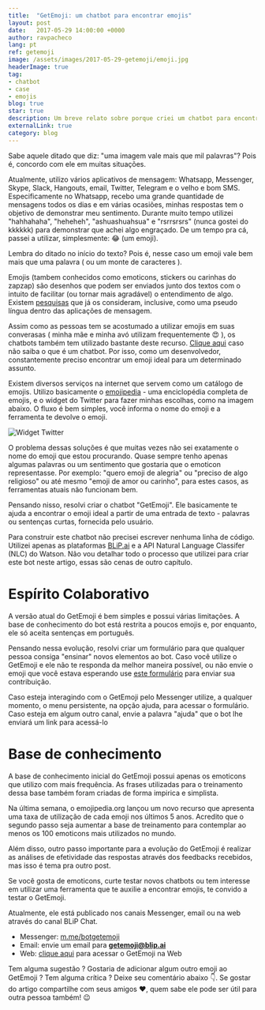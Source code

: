 ```yaml
---
title:  "GetEmoji: um chatbot para encontrar emojis"
layout: post
date:   2017-05-29 14:00:00 +0000
author: ravpacheco
lang: pt
ref: getemoji
image: /assets/images/2017-05-29-getemoji/emoji.jpg
headerImage: true
tag: 
- chatbot
- case
- emojis
blog: true
star: true
description: Um breve relato sobre porque criei um chatbot para encontrar emoticons
externalLink: true
category: blog
---
```


Sabe aquele ditado que diz: "uma imagem vale mais que mil palavras"? Pois é, concordo com ele em muitas situações. 

Atualmente, utilizo vários aplicativos de mensagem: Whatsapp, Messenger, Skype, Slack, Hangouts, email, Twitter, Telegram e o velho e bom SMS. Especificamente no Whatsapp, recebo uma grande quantidade de mensagens todos os dias e em várias ocasiões, minhas respostas tem o objetivo de demonstrar meu sentimento. Durante muito tempo utilizei "hahhahaha", "heheheh", "ashuashuahsua" e "rsrrsrsrs" (nunca gostei do kkkkkk) para demonstrar que achei algo engraçado. De um tempo pra cá, passei a utilizar, simplesmente: 😂 (um emoji).

Lembra do ditado no início do texto? Pois é, nesse caso um emoji vale bem mais que uma palavra ( ou um monte de caracteres ).

Emojis (tambem conhecidos como emoticons, stickers ou carinhas do zapzap) são desenhos que podem ser enviados junto dos textos com o intuito de facilitar (ou tornar mais agradável) o entendimento de algo. Existem [pesquisas](http://www.bbc.com/future/story/20151012-will-emoji-become-a-new-language) que já os consideram, inclusive, como uma pseudo língua dentro das aplicações de mensagem.

Assim como as pessoas tem se acostumado a utilizar emojis em suas converasas ( minha mãe e minha avó utilizam frequentemente 😍 ), os chatbots também tem utilizado bastante deste recurso. [Clique aqui](http://chatbotsbrasil.take.net/afinal-o-que-e-um-chatbot/) caso não saiba o que é um chatbot. Por isso, como um desenvolvedor, constantemente preciso encontrar um emoji ideal para um determinado assunto.

Existem diversos serviços na internet que servem como um catálogo de emojis. Utilizo basicamente o [emojipedia](http://emojipedia.org/) - uma enciclopédia completa de emojis, e o widget do Twitter para fazer minhas escolhas, como na imagem abaixo. O fluxo é bem simples, você informa o nome do emoji e a ferramenta te devolve o emoji.

<img src="../assets/images/2017-05-29-getemoji/twitter-widget.png" alt="Widget Twitter" style="display: block; margin: 0 auto;">

O problema dessas soluções é que muitas vezes não sei exatamente o nome do emoji que estou procurando. Quase sempre tenho apenas algumas palavras ou um sentimento que gostaria que o emoticon representasse. Por exemplo: "quero emoji de alegria" ou "preciso de algo religioso" ou até mesmo "emoji de amor ou carinho", para estes casos, as ferramentas atuais não funcionam bem.

Pensando nisso, resolvi criar o chatbot "GetEmoji". Ele basicamente te ajuda a encontrar o emoji ideal a partir de uma entrada de texto - palavras ou sentenças curtas, fornecida pelo usuário.

Para construir este chatbot não precisei escrever nenhuma linha de código. Utilizei apenas as plataformas [BLiP.ai](https://blip.ai) e a API Natural Language Classifer (NLC) do Watson. Não vou detalhar todo o processo que utilizei para criar este bot neste artigo, essas são cenas de outro capítulo.

# Espírito Colaborativo

A versão atual do GetEmoji é bem simples e possui várias limitações. A base de conhecimento do bot está restrita a poucos emojis e, por enquanto, ele só aceita sentenças em português.

Pensando nessa evolução, resolvi criar um formulário para que qualquer pessoa consiga "ensinar" novos elementos ao bot.  Caso você utilize o GetEmoji e ele não te responda da melhor maneira possível, ou não envie o emoji que você estava esperando use [este formulário](https://docs.google.com/forms/d/e/1FAIpQLSfOMsqfoV5RmVe-VteL5NqHKtwXtd5hz75Hy9IWNPWRt0Q7OA/viewform?c=0&w=1) para enviar sua contribuição.

Caso esteja interagindo com o GetEmoji pelo Messenger utilize, a qualquer momento, o menu persistente, na opção ajuda, para acessar o formulário. Caso esteja em algum outro canal, envie a palavra "ajuda" que o bot lhe enviará um link para acessá-lo

# Base de conhecimento

A base de conhecimento inicial do GetEmoji possui apenas os emoticons que utilizo com mais frequência. As frases utilizadas para o treinamento dessa base também foram criadas de forma impirica e simplista.

Na última semana, o emojipedia.org lançou um novo recurso que apresenta uma taxa de utilização de cada emoji nos últimos 5 anos. Acredito que o segundo passo seja aumentar a base de treinamento para contemplar ao menos os 100 emoticons mais utilizados no mundo.

Além disso, outro passo importante para a evolução do GetEmoji é realizar as análises de efetividade das respostas através dos feedbacks recebidos, mas isso é tema pra outro post.

Se você gosta de emoticons, curte testar novos chatbots ou tem interesse em utilizar uma ferramenta que te auxilie a encontrar emojis, te convido a testar o GetEmoji. 

Atualmente, ele está publicado nos canais Messenger, email ou na web através do canal BLiP Chat.

* Messenger: [m.me/botgetemoji](https://m.me/botgetemoji)
* Email: envie um email para **getemoji@blip.ai**
* Web: [clique aqui](https://goo.gl/88Nafd) para acessar o GetEmoji na Web

Tem alguma sugestão ? Gostaria de adicionar algum outro emoji ao GetEmoji ? Tem alguma crítica ? Deixe seu comentário abaixo 👇. Se gostar do artigo compartilhe com seus amigos ❤️, quem sabe ele pode ser útil para outra pessoa também! 😉

